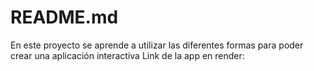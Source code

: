 # README.md


En este proyecto se aprende a utilizar las diferentes formas para poder crear una aplicación interactiva 
Link de la app en render: 